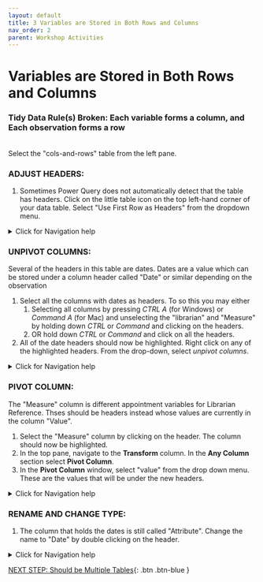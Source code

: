 ```yaml
---
layout: default
title: 3 Variables are Stored in Both Rows and Columns
nav_order: 2
parent: Workshop Activities
---
```


# Variables are Stored in Both Rows and Columns
### Tidy Data Rule(s) Broken: Each variable forms a column, and Each observation forms a row

<br>
Select the "cols-and-rows" table from the left pane.
<br>

### ADJUST HEADERS:

1. Sometimes Power Query does not automatically detect that the table has headers. Click on the little table icon on the top left-hand corner of your data table. Select "Use First Row as Headers" from the dropdown menu.

<details>
<summary>Click for Navigation help</summary>
<img src="images\cols-and-rows-promote-header.gif"> 
</details>

### UNPIVOT COLUMNS:

Several of the headers in this table are dates. Dates are a value which can be stored under a column header called "Date" or similar depending on the observation

1. Select all the columns with dates as headers. To so this you may either 
    1. Selecting all columns by pressing *CTRL A* (for Windows) or *Command A* (for Mac) and unselecting the "librarian" and "Measure" by holding down *CTRL* or *Command* and clicking on the headers.
    2. OR hold down *CTRL* or *Command* and click on all the headers.
2. All of the date headers should now be highlighted. Right click on any of the highlighted headers. From the drop-down, select *unpivot columns*.

<details>
<summary>Click for Navigation help</summary>
<img src="images\cols-and-rows-unpivot-cols.gif"> 
</details>

### PIVOT COLUMN:

The "Measure" column is different appointment variables for Librarian Reference. Thses should be headers instead whose values are currently in the column "Value".

1. Select the "Measure" column by clicking on the header. The column should now be highlighted.
2. In the top pane, navigate to the **Transform** column. In the **Any Column** section select **Pivot Column**. 
3. In the **Pivot Column** window, select "value" from the drop down menu. These are the values that will be under the new headers.

<details>
<summary>Click for Navigation help</summary>
<img src="images\cols-and-rows-pivot-measures.gif"> 
</details>

### RENAME AND CHANGE TYPE:
1. The column that holds the dates is still called "Attribute". Change the name to "Date" by double clicking on the header.

<details>
<summary>Click for Navigation help</summary>
<img src="images\cols-and-rows-rename-change-type.gif"> 
</details>

[NEXT STEP: Should be Multiple Tables](4-same-table.md){: .btn .btn-blue }